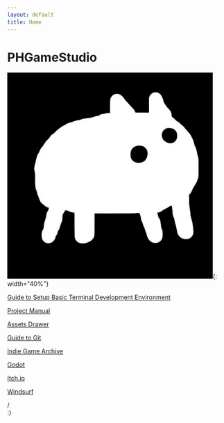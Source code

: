 ```yaml
---
layout: default
title: Home
---
```


# PHGameStudio

![](/images/baba-black-background.png){: width="40%"}

[Guide to Setup Basic Terminal Development Environment](/resources/terminal-guide/)

[Project Manual](/project-manual/)

[Assets Drawer](/assets-drawer/)

[Guide to Git](/resources/git-guide/)

[Indie Game Archive](/indie-archive/)

[Godot](https://godotengine.org/)

[Itch.io](https://phgamestudio.itch.io)

[Windsurf](https://www.windsurf.com/)



/\
:)
